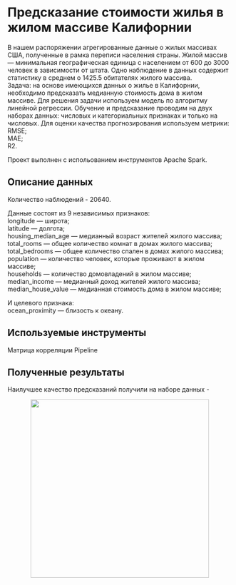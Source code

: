 # Предсказание стоимости жилья в жилом массиве Калифорнии
В нашем распоряжении агрегированные данные о жилых массивах США, полученные в рамка переписи населения страны. Жилой массив — минимальная географическая единица с населением от 600 до 3000 человек в зависимости от штата. Одно наблюдение в данных содержит статистику в среднем о 1425.5 обитателях жилого массива.  
Задача: на основе имеющихся данных о жилье в Калифорнии, необходимо предсказать медианную стоимость дома в жилом массиве.
Для решения задачи используем модель по алгоритму линейной регрессии. Обучение и предсказание проводим на двух наборах данных: числовых и категориальных признаках и только на числовых. Для оценки качества прогнозирования используем метрики:  
RMSE;  
MAE;  
R2.

Проект выполнен с испольованием инструментов Apache Spark.  

## Описание данных  
Количество наблюдений - 20640.  

Данные состоят из 9 независимых признаков:  
longitude — широта;  
latitude — долгота;  
housing_median_age — медианный возраст жителей жилого массива;  
total_rooms — общее количество комнат в домах жилого массива;  
total_bedrooms — общее количество спален в домах жилого массива;  
population — количество человек, которые проживают в жилом массиве;  
households — количество домовладений в жилом массиве;  
median_income — медианный доход жителей жилого массива;  
median_house_value — медианная стоимость дома в жилом массиве;  

И целевого признака:  
ocean_proximity — близость к океану.  

## Используемые инструменты  
Матрица корреляции
Pipeline

## Полученные результаты  
Наилучшее качество предсказаний получили на наборе данных - 

<div id="header" align="center">
 <img src="https://vsegda-pomnim.com/uploads/posts/2022-04/1651034819_20-vsegda-pomnim-com-p-kottedzh-u-morya-foto-20.jpg" width="400"/>
  </div>
